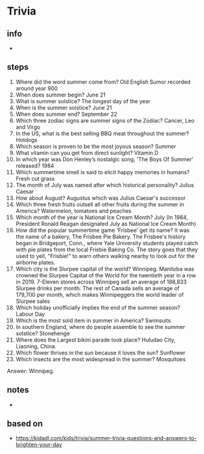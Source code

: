 # Trivia  

## info  
* 

## steps  
1. Where did the word summer come from? Old English Sumor recorded around year 900
2. When does summer begin? June 21
3. What is summer solstice? The longest day of the year
4. When is the summer solstice? June 21
5. When does summer end? September 22
6. Which three zodiac signs are summer signs of the Zodiac? Cancer, Leo and Virgo
7. In the US, what is the best selling BBQ meat throughout the summer? Hotdogs
8. Which season is proven to be the most joyous season? Summer
9. What vitamin can you get from direct sunlight? Vitamin D
10. In which year was Don Henley’s nostalgic song, 'The Boys Of Summer' released? 1984
11. Which summertime smell is said to elicit happy memories in humans? Fresh cut grass
12. The month of July was named after which historical personality? Julius Caesar
13. How about August? Augustus which was Julius Caesar's successor
14. Which three fresh fruits outsell all other fruits during the summer in America? Watermelon, tomatoes and peaches
15. Which month of the year is National Ice Cream Month? July (In 1984, President Ronald Reagan designated July as National Ice Cream Month)
16. How did the popular summertime game 'Frisbee' get its name? It was the name of a bakery, The Frisbee Pie Bakery. The Frisbee's history began in Bridgeport, Conn., where Yale University students played catch with pie plates from the local Frisbie Baking Co. The story goes that they used to yell, "Frisbie!" to warn others walking nearby to look out for the airborne plates.
17. Which city is the Slurpee capital of the world? Winnipeg. Manitoba was crowned the Slurpee Capital of the World for the twentieth year in a row in 2019. 7-Eleven stores across Winnipeg sell an average of 188,833 Slurpee drinks per month. The rest of Canada sells an average of 179,700 per month, which makes Winnipeggers the world leader of Slurpee sales
18. Which holiday unofficially implies the end of the summer season?  Labour Day
19. Which is the most sold item in summer in America? Swimsuits
20. In southern England, where do people assemble to see the summer solstice? Stonehenge
21. Where does the Largest bikini parade took place? Huludao City, Liaoning, China.
22. Which flower thrives in the sun because it loves the sun? Sunflower
23. Which insects are the most widespread in the summer? Mosquitoes

Answer: Winnipeg.

## notes  
*  

## based on  
*  https://kidadl.com/kids/trivia/summer-trivia-questions-and-answers-to-brighten-your-day

